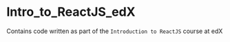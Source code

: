 # Intro_to_ReactJS_edX
Contains code written as part of the `Introduction to ReactJS` course at edX
